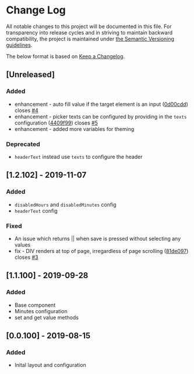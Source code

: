 # Change Log
All notable changes to this project will be documented in this file. For transparency into release cycles and in striving to maintain backward compatibility, the project is maintained under [the Semantic Versioning guidelines](https://semver.org/). 

The below format is based on [Keep a Changelog](http://keepachangelog.com/).

## [Unreleased]
### Added
 - enhancement - auto fill value if the target element is an input ([0d00cdd](https://github.com/nj-coder/nj-timepicker/commit/0d00cdd)) closes [#4](https://github.com/nj-coder/nj-timepicker/issues/4)
 - enhancement - picker texts can be configured by providing in the `texts` configuration ([4409f99](https://github.com/nj-coder/nj-timepicker/commit/4409f99)) closes [#5](https://github.com/nj-coder/nj-timepicker/issues/5)
 - enhancement - added more variables for theming

### Deprecated
- `headerText` instead use `texts` to configure the header 

## [1.2.102] - 2019-11-07 
### Added
 - `disabledHours` and `disabledMinutes` config
 - `headerText` config
### Fixed
 - An issue which returns || when save is pressed without selecting any values
 - fix - DIV renders at top of page, irregardless of page scrolling ([81de097](https://github.com/nj-coder/nj-timepicker/commit/81de097)) closes [#3](https://github.com/nj-coder/nj-timepicker/issues/3)

## [1.1.100] - 2019-09-28
### Added
 - Base component
 - Minutes configuration
 - set and get value methods
 
## [0.0.100] - 2019-08-15
### Added
 - Inital layout and configuration

